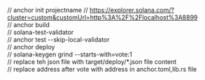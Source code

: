   // anchor init projectname
  // https://explorer.solana.com/?cluster=custom&customUrl=http%3A%2F%2Flocalhost%3A8899 <br/>
  // anchor build<br/>
  // solana-test-validator<br/>
  // anchor test --skip-local-validator<br/>
  // anchor deploy<br/>
  // solana-keygen grind --starts-with=vote:1<br/>
  // replace teh json file with target/deploy/*.json file content<br/>
  // replace address after vote with address in anchor.toml,lib.rs file<br/>